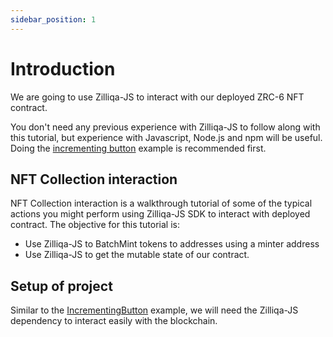 ```yaml
---
sidebar_position: 1
---
```


# Introduction

We are going to use Zilliqa-JS to interact with our deployed ZRC-6 NFT contract.

You don't need any previous experience with Zilliqa-JS to follow along with this tutorial, but experience with Javascript, Node.js and npm will be useful. Doing the [incrementing button](docs/recipes/tutorials/interaction-tutorials/incrementing-button-interaction/introduction.md) example is recommended first.

## NFT Collection interaction

NFT Collection interaction is a walkthrough tutorial of some of the typical actions you might perform using Zilliqa-JS SDK to interact with deployed contract. The objective for this tutorial is:

* Use Zilliqa-JS to BatchMint tokens to addresses using a minter address
* Use Zilliqa-JS to get the mutable state of our contract.

## Setup of project

Similar to the [IncrementingButton](../incrementing-button-interaction/introduction.md) example, we will need the Zilliqa-JS dependency to interact easily with the blockchain.